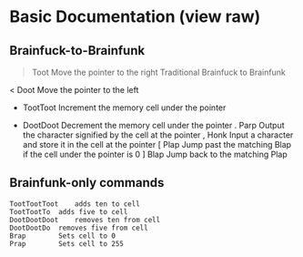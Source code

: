 Basic Documentation (view raw)
==========

Brainfuck-to-Brainfunk
----------

> 	Toot	Move the pointer to the right
Traditional Brainfuck to Brainfunk

< 	Doot 	Move the pointer to the left
+ 	TootToot 	Increment the memory cell under the pointer
- 	DootDoot 	Decrement the memory cell under the pointer
. 	Parp 	Output the character signified by the cell at the pointer
, 	Honk 	Input a character and store it in the cell at the pointer
[ 	Plap 	Jump past the matching Blap if the cell under the pointer is 0
] 	Blap 	Jump back to the matching Plap

Brainfunk-only commands
----------

	TootTootToot 	adds ten to cell
	TootTootTo	adds five to cell
	DootDootDoot    removes ten from cell
	DootDootDo	removes five from cell
	Brap		Sets cell to 0
	Prap		Sets cell to 255
